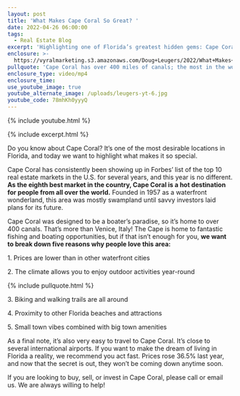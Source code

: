 ```yaml
---
layout: post
title: 'What Makes Cape Coral So Great? '
date: 2022-04-26 06:00:00
tags:
  - Real Estate Blog
excerpt: 'Highlighting one of Florida’s greatest hidden gems: Cape Coral!'
enclosure: >-
  https://vyralmarketing.s3.amazonaws.com/Doug+Leugers/2022/What+Makes+Cape+Coral+So+Great_.mp4
pullquote: 'Cape Coral has over 400 miles of canals; the most in the world! '
enclosure_type: video/mp4
enclosure_time:
use_youtube_image: true
youtube_alternate_image: /uploads/leugers-yt-6.jpg
youtube_code: 78mhKh0yyyQ
---
```

{% include youtube.html %}

{% include excerpt.html %}

Do you know about Cape Coral? It’s one of the most desirable locations in Florida, and today we want to highlight what makes it so special.

Cape Coral has consistently been showing up in Forbes’ list of the top 10 real estate markets in the U.S. for several years, and this year is no different. **As the eighth best market in the country, Cape Coral is a hot destination for people from all over the world.** Founded in 1957 as a waterfront wonderland, this area was mostly swampland until savvy investors laid plans for its future.

Cape Coral was designed to be a boater’s paradise, so it’s home to over 400 canals. That’s more than Venice, Italy\! The Cape is home to fantastic fishing and boating opportunities, but if that isn’t enough for you, **we want to break down five reasons why people love this area:**

1\. Prices are lower than in other waterfront cities

2\. The climate allows you to enjoy outdoor activities year-round

{% include pullquote.html %}

3\. Biking and walking trails are all around

4\. Proximity to other Florida beaches and attractions

5\. Small town vibes combined with big town amenities

As a final note, it’s also very easy to travel to Cape Coral. It’s close to several international airports. If you want to make the dream of living in Florida a reality, we recommend you act fast. Prices rose 36.5% last year, and now that the secret is out, they won’t be coming down anytime soon.

If you are looking to buy, sell, or invest in Cape Coral, please call or email us. We are always willing to help\!
